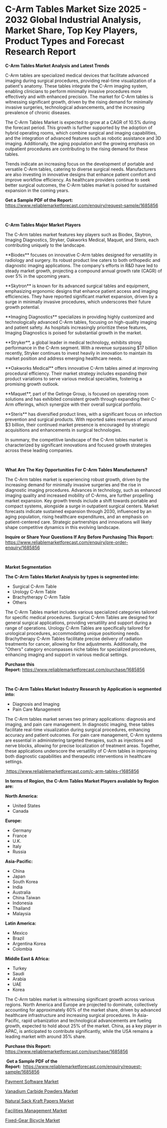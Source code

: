 <p><h1>C-Arm Tables Market Size 2025 - 2032 Global Industrial Analysis, Market Share, Top Key Players, Product Types and Forecast Research Report</h1></p><p><strong>C-Arm Tables Market Analysis and Latest Trends</strong></p>
<p><p>C-Arm tables are specialized medical devices that facilitate advanced imaging during surgical procedures, providing real-time visualization of a patient's anatomy. These tables integrate the C-Arm imaging system, enabling clinicians to perform minimally invasive procedures more effectively and with enhanced precision. The market for C-Arm tables is witnessing significant growth, driven by the rising demand for minimally invasive surgeries, technological advancements, and the increasing prevalence of chronic diseases.</p><p>The C-Arm Tables Market is expected to grow at a CAGR of 10.5% during the forecast period. This growth is further supported by the adoption of hybrid operating rooms, which combine surgical and imaging capabilities, and the integration of advanced features such as robotic assistance and 3D imaging. Additionally, the aging population and the growing emphasis on outpatient procedures are contributing to the rising demand for these tables.</p><p>Trends indicate an increasing focus on the development of portable and versatile C-Arm tables, catering to diverse surgical needs. Manufacturers are also investing in innovative designs that enhance patient comfort and improve workflow efficiency. As healthcare providers continue to seek better surgical outcomes, the C-Arm tables market is poised for sustained expansion in the coming years.</p></p>
<p><strong>Get a Sample PDF of the Report:&nbsp;</strong> <a href="https://www.reliablemarketforecast.com/enquiry/request-sample/1685856?utm_campaign=1885&utm_medium=2&utm_source=Github&utm_content=ia&utm_term=24032025&utm_id=c-arm-tables">https://www.reliablemarketforecast.com/enquiry/request-sample/1685856</a></p>
<p>&nbsp;</p>
<p><strong>C-Arm Tables Major Market Players</strong></p>
<p><p>The C-Arm tables market features key players such as Biodex, Skytron, Imaging Diagnostics, Stryker, Oakworks Medical, Maquet, and Steris, each contributing uniquely to the landscape.</p><p>**Biodex** focuses on innovative C-Arm tables designed for versatility in radiology and surgery. Its robust product line caters to both orthopedic and diagnostic imaging applications. The company's efforts in R&D have led to steady market growth, projecting a compound annual growth rate (CAGR) of over 5% in the upcoming years.</p><p>**Skytron** is known for its advanced surgical tables and equipment, emphasizing ergonomic designs that enhance patient access and imaging efficiencies. They have reported significant market expansion, driven by a surge in minimally invasive procedures, which underscores their future growth potential.</p><p>**Imaging Diagnostics** specializes in providing highly customized and technologically advanced C-Arm tables, focusing on high-quality imaging and patient safety. As hospitals increasingly prioritize these features, Imaging Diagnostics is poised for substantial growth in the market.</p><p>**Stryker**, a global leader in medical technology, exhibits strong performance in the C-Arm segment. With a revenue surpassing $17 billion recently, Stryker continues to invest heavily in innovation to maintain its market position and address emerging healthcare needs.</p><p>**Oakworks Medical** offers innovative C-Arm tables aimed at improving procedural efficiency. Their market strategy includes expanding their product variations to serve various medical specialties, fostering a promising growth outlook.</p><p>**Maquet**, part of the Getinge Group, is focused on operating room solutions and has exhibited consistent growth through expanding their C-Arm offerings, which synergize with their overall surgical portfolio.</p><p>**Steris** has diversified product lines, with a significant focus on infection prevention and surgical products. With reported sales revenues of around $3 billion, their continued market presence is encouraged by strategic acquisitions and enhancements in surgical technologies.</p><p>In summary, the competitive landscape of the C-Arm tables market is characterized by significant innovations and focused growth strategies across these leading companies.</p></p>
<p>&nbsp;</p>
<p><strong>What Are The Key Opportunities For C-Arm Tables Manufacturers?</strong></p>
<p><p>The C-Arm tables market is experiencing robust growth, driven by the increasing demand for minimally invasive surgeries and the rise in diagnostic imaging procedures. Advances in technology, such as enhanced imaging quality and increased mobility of C-Arms, are further propelling market expansion. Key growth trends include a shift towards portable and compact systems, alongside a surge in outpatient surgical centers. Market forecasts indicate sustained expansion through 2030, influenced by an aging population, rising healthcare expenditures, and an emphasis on patient-centered care. Strategic partnerships and innovations will likely shape competitive dynamics in this evolving landscape.</p></p>
<p><strong>Inquire or Share Your Questions If Any Before Purchasing This Report:</strong> <a href="https://www.reliablemarketforecast.com/enquiry/pre-order-enquiry/1685856?utm_campaign=1885&utm_medium=2&utm_source=Github&utm_content=ia&utm_term=24032025&utm_id=c-arm-tables">https://www.reliablemarketforecast.com/enquiry/pre-order-enquiry/1685856</a></p>
<p>&nbsp;</p>
<p><strong>Market Segmentation</strong></p>
<p><strong>The C-Arm Tables Market Analysis by types is segmented into:</strong></p>
<p><ul><li>Surgical C-Arm Table</li><li>Urology C-Arm Table</li><li>Brachytherapy C-Arm Table</li><li>Others</li></ul></p>
<p><p>The C-Arm Tables market includes various specialized categories tailored for specific medical procedures. Surgical C-Arm Tables are designed for general surgical applications, providing versatility and support during a range of operations. Urology C-Arm Tables are specifically tailored for urological procedures, accommodating unique positioning needs. Brachytherapy C-Arm Tables facilitate precise delivery of radiation treatments for cancer, allowing for fine adjustments. Additionally, the "Others" category encompasses niche tables for specialized procedures, enhancing imaging and support in various medical settings.</p></p>
<p><strong>Purchase this Report:&nbsp;</strong><a href="https://www.reliablemarketforecast.com/purchase/1685856?utm_campaign=1885&utm_medium=2&utm_source=Github&utm_content=ia&utm_term=24032025&utm_id=c-arm-tables">https://www.reliablemarketforecast.com/purchase/1685856</a></p>
<p>&nbsp;</p>
<p><strong>The C-Arm Tables Market Industry Research by Application is segmented into:</strong></p>
<p><ul><li>Diagnosis and Imaging</li><li>Pain Care Management</li></ul></p>
<p><p>The C-Arm tables market serves two primary applications: diagnosis and imaging, and pain care management. In diagnostic imaging, these tables facilitate real-time visualization during surgical procedures, enhancing accuracy and patient outcomes. For pain care management, C-Arm systems are essential in administering targeted therapies, such as injections and nerve blocks, allowing for precise localization of treatment areas. Together, these applications underscore the versatility of C-Arm tables in improving both diagnostic capabilities and therapeutic interventions in healthcare settings.</p></p>
<p><a href="https://www.reliablemarketforecast.com/c-arm-tables-r1685856?utm_campaign=1885&utm_medium=2&utm_source=Github&utm_content=ia&utm_term=24032025&utm_id=c-arm-tables">&nbsp;https://www.reliablemarketforecast.com/c-arm-tables-r1685856</a></p>
<p><strong>In terms of Region, the C-Arm Tables Market Players available by Region are:</strong></p>
<p>
    <p> <strong> North America: </strong>
        <ul>
            <li>United States</li>
            <li>Canada</li>
        </ul>
        </p> 
    <p> <strong> Europe: </strong>
        <ul>
            <li>Germany</li>
            <li>France</li>
            <li>U.K.</li>
            <li>Italy</li>
            <li>Russia</li>
        </ul>
        </p> 
    <p> <strong> Asia-Pacific: </strong>
        <ul>
            <li>China</li>
            <li>Japan</li>
            <li>South Korea</li>
            <li>India</li>
            <li>Australia</li>
            <li>China Taiwan</li>
            <li>Indonesia</li>
            <li>Thailand</li>
            <li>Malaysia</li>
        </ul>
        </p> 
    <p> <strong> Latin America: </strong>
        <ul>
            <li>Mexico</li>
            <li>Brazil</li>
            <li>Argentina Korea</li>
            <li>Colombia</li>
        </ul>
        </p> 
    <p> <strong> Middle East & Africa: </strong>
        <ul>
            <li>Turkey</li>
            <li>Saudi</li>
            <li>Arabia</li>
            <li>UAE</li>
            <li>Korea</li>
        </ul>
    </p>
    </p>
<p><p>The C-Arm tables market is witnessing significant growth across various regions. North America and Europe are projected to dominate, collectively accounting for approximately 60% of the market share, driven by advanced healthcare infrastructure and increasing surgical procedures. In Asia-Pacific, rapid urbanization and technological advancements are fueling growth, expected to hold about 25% of the market. China, as a key player in APAC, is anticipated to contribute significantly, while the USA remains a leading market with around 35% share.</p></p>
<p><strong>Purchase this Report: </strong><a href="https://www.reliablemarketforecast.com/purchase/1685856?utm_campaign=1885&utm_medium=2&utm_source=Github&utm_content=ia&utm_term=24032025&utm_id=c-arm-tables">https://www.reliablemarketforecast.com/purchase/1685856</a></p>
<p>&nbsp;<strong>Get a Sample PDF of the Report:&nbsp;&nbsp;</strong><a href="https://www.reliablemarketforecast.com/enquiry/request-sample/1685856?utm_campaign=1885&utm_medium=2&utm_source=Github&utm_content=ia&utm_term=24032025&utm_id=c-arm-tables">https://www.reliablemarketforecast.com/enquiry/request-sample/1685856</a></p>
<p><strong></strong></p>
<p><p><a href="https://github.com/furnoirons9e/Market-Research-Report-List-1/blob/main/payment-software-market.md?utm_campaign=1885&utm_medium=2&utm_source=Github&utm_content=ia&utm_term=24032025&utm_id=c-arm-tables">Payment Software Market</a></p><p><a href="https://github.com/saribuissawi/Market-Research-Report-List-1/blob/main/vanadium-carbide-powders-market.md?utm_campaign=1885&utm_medium=2&utm_source=Github&utm_content=ia&utm_term=24032025&utm_id=c-arm-tables">Vanadium Carbide Powders Market</a></p><p><a href="https://github.com/puttslukis59/Market-Research-Report-List-1/blob/main/natural-sack-kraft-papers-market.md?utm_campaign=1885&utm_medium=2&utm_source=Github&utm_content=ia&utm_term=24032025&utm_id=c-arm-tables">Natural Sack Kraft Papers Market</a></p><p><a href="https://github.com/foddekampo/Market-Research-Report-List-1/blob/main/facilities-management-market.md?utm_campaign=1885&utm_medium=2&utm_source=Github&utm_content=ia&utm_term=24032025&utm_id=c-arm-tables">Facilities Management Market</a></p><p><a href="https://github.com/vandelmanize/Market-Research-Report-List-1/blob/main/fixed-gear-bicycle-market.md?utm_campaign=1885&utm_medium=2&utm_source=Github&utm_content=ia&utm_term=24032025&utm_id=c-arm-tables">Fixed-Gear Bicycle Market</a></p></p>